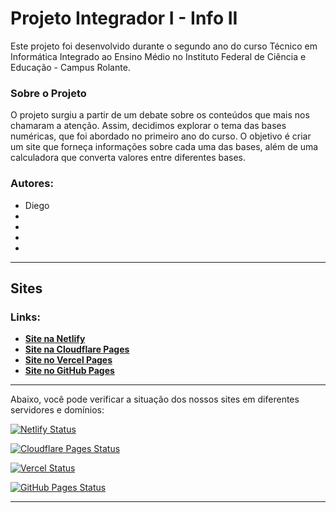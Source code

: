 # Projeto Integrador I - Info II

Este projeto foi desenvolvido durante o segundo ano do curso Técnico em Informática Integrado ao Ensino Médio no Instituto Federal de Ciência e Educação - Campus Rolante.

### Sobre o Projeto

O projeto surgiu a partir de um debate sobre os conteúdos que mais nos chamaram a atenção. Assim, decidimos explorar o tema das bases numéricas, que foi abordado no primeiro ano do curso. O objetivo é criar um site que forneça informações sobre cada uma das bases, além de uma calculadora que converta valores entre diferentes bases.

### Autores:
- Diego
- 
- 
- 
- 

---

## Sites

### Links:
- **[Site na Netlify](https://basesnumericas.netlify.app/)**
- **[Site na Cloudflare Pages](https://basesnumericas.pages.dev/)**
- **[Site no Vercel Pages](https://basesnumericas.vercel.app/)**
- **[Site no GitHub Pages](https://diegooilv.github.io/Projeto-Integrador/)**


---

Abaixo, você pode verificar a situação dos nossos sites em diferentes servidores e domínios:

[![Netlify Status](https://img.shields.io/website?style=for-the-badge&label=Netlify&down_color=red&down_message=offline&up_color=green&up_message=online&url=https%3A%2F%2Fapp.netlify.com%2Fsites%2Fbasesnumericas%2Fdeploys)](https://app.netlify.com/sites/basesnumericas/deploys)

[![Cloudflare Pages Status](https://img.shields.io/website?style=for-the-badge&label=Cloudflare%20Pages&down_color=red&down_message=offline&up_color=green&up_message=online&url=https%3A%2F%2Fbasesnumericas.pages.dev)](https://basesnumericas.pages.dev)

[![Vercel Status](https://img.shields.io/website?style=for-the-badge&label=Vercel&down_color=red&down_message=offline&up_color=green&up_message=online&url=https%3A%2F%2Fbasesnumericas.vercel.app)](https://basesnumericas.vercel.app/)

[![GitHub Pages Status](https://img.shields.io/website?style=for-the-badge&label=GitHub%20Pages&down_color=red&down_message=offline&up_color=green&up_message=online&url=https%3A%2F%2Fdiegooilv.github.io%2FProjeto-Integrador)](https://diegooilv.github.io/Projeto-Integrador)

---